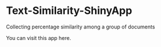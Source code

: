 # Text-Similarity-ShinyApp
Collecting percentage similarity among a group of documents

You can visit this app here.
